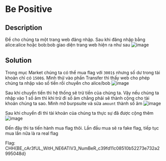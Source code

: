 # Be Positive
## Description ##
Đề cho chúng ta một trang web đăng nhập. Sau khi đăng nhập bằng alice:alice hoặc bob:bob giao diện trang web hiện ra như sau
![image](https://user-images.githubusercontent.com/108949637/269579323-0f742ea2-e2a5-4545-879f-e1701b55aedd.png)
## Solution ##
Trong mục Market chúng ta có thể mua flag với `3001$` nhưng số dư trong tài khoản chỉ có `1500$`. Mình thử vào phần Transfer thì thấy web cho phép chúng ta nhập vào số tiền rồi chuyển cho alice/bob
![image](https://user-images.githubusercontent.com/108949637/269582434-8a23e65b-c395-4f99-8637-074a4ad8327e.png)

Sau khi chuyển tiền thì hệ thống sẽ trừ tiền của chúng ta. Vậy nếu chúng ta nhập vào 1 số âm thì khi trừ đi số âm chẳng phải sẽ thành cộng cho tài khoản chúng ta sao. Mình mở burpsuite và sửa `amount` thành số âm
![image](https://user-images.githubusercontent.com/108949637/269583449-2a03d34f-f58b-4d13-a524-bff789ecfcbc.png)

Sau khi chuyển đi thì tài khoản của chúng ta thực sự đã được cộng thêm
![image](https://user-images.githubusercontent.com/108949637/269584825-89c1bf72-5922-4caa-a28b-f0e7cace8e12.png)

Đến đây thì ta tiến hành mua flag thôi. Lần đầu mua sẽ ra fake flag, tiếp tục mua lần nữa là ra real flag

Flag: CHH{BE_cAr3fUL_WitH_NE6ATIV3_NumBeR_c39fd11c08510b52273e732a2995048d}
